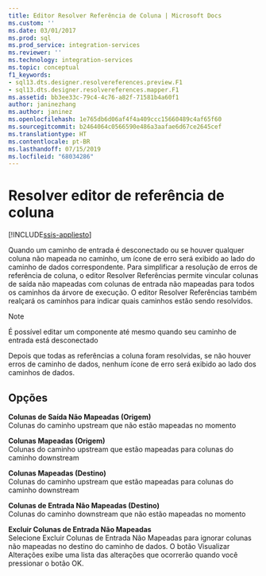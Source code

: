 ```yaml
---
title: Editor Resolver Referência de Coluna | Microsoft Docs
ms.custom: ''
ms.date: 03/01/2017
ms.prod: sql
ms.prod_service: integration-services
ms.reviewer: ''
ms.technology: integration-services
ms.topic: conceptual
f1_keywords:
- sql13.dts.designer.resolvereferences.preview.F1
- sql13.dts.designer.resolvereferences.mapper.F1
ms.assetid: bb3ee33c-79c4-4c76-a82f-71581b4a60f1
author: janinezhang
ms.author: janinez
ms.openlocfilehash: 1e765db6d06af4f4a409ccc15660489c4af65f60
ms.sourcegitcommit: b2464064c0566590e486a3aafae6d67ce2645cef
ms.translationtype: HT
ms.contentlocale: pt-BR
ms.lasthandoff: 07/15/2019
ms.locfileid: "68034286"
---
```

# <a name="resolve-column-reference-editor"></a>Resolver editor de referência de coluna

[!INCLUDE[ssis-appliesto](../../includes/ssis-appliesto-ssvrpluslinux-asdb-asdw-xxx.md)]


  Quando um caminho de entrada é desconectado ou se houver qualquer coluna não mapeada no caminho, um ícone de erro será exibido ao lado do caminho de dados correspondente. Para simplificar a resolução de erros de referência de coluna, o editor Resolver Referências permite vincular colunas de saída não mapeadas com colunas de entrada não mapeadas para todos os caminhos da árvore de execução. O editor Resolver Referências também realçará os caminhos para indicar quais caminhos estão sendo resolvidos.  
  
> [!NOTE]  
>  É possível editar um componente até mesmo quando seu caminho de entrada está desconectado  
  
 Depois que todas as referências a coluna foram resolvidas, se não houver erros de caminho de dados, nenhum ícone de erro será exibido ao lado dos caminhos de dados.  
  
## <a name="options"></a>Opções  
 **Colunas de Saída Não Mapeadas (Origem)**     
 Colunas do caminho upstream que não estão mapeadas no momento  
  
**Colunas Mapeadas (Origem)**     
 Colunas do caminho upstream que estão mapeadas para colunas do caminho downstream  
  
**Colunas Mapeadas (Destino)**     
 Colunas do caminho upstream que estão mapeadas para colunas do caminho downstream  
  
**Colunas de Entrada Não Mapeadas (Destino)**     
 Colunas do caminho downstream que não estão mapeadas no momento  
  
**Excluir Colunas de Entrada Não Mapeadas**  
 Selecione Excluir Colunas de Entrada Não Mapeadas para ignorar colunas não mapeadas no destino do caminho de dados. O botão Visualizar Alterações exibe uma lista das alterações que ocorrerão quando você pressionar o botão OK.  
  
  
